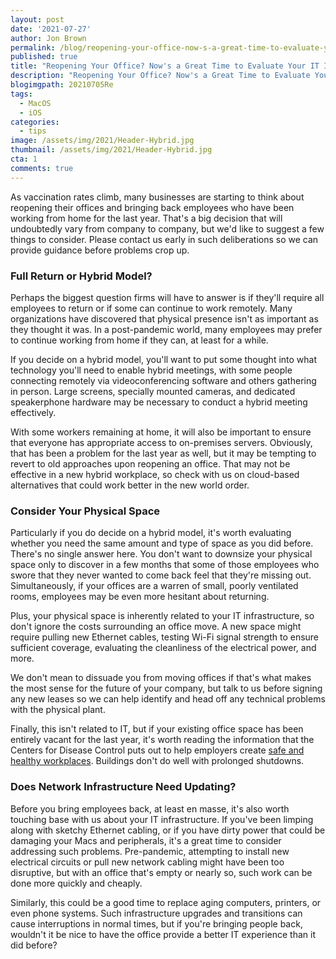 ```yaml
---
layout: post
date: '2021-07-27'
author: Jon Brown
permalink: /blog/reopening-your-office-now-s-a-great-time-to-evaluate-your-it-infrastructure/
published: true
title: "Reopening Your Office? Now's a Great Time to Evaluate Your IT Infrastructure"
description: "Reopening Your Office? Now's a Great Time to Evaluate Your IT Infrastructure"
blogimgpath: 20210705Re
tags:
  - MacOS
  - iOS
categories:
  - tips
image: /assets/img/2021/Header-Hybrid.jpg
thumbnail: /assets/img/2021/Header-Hybrid.jpg
cta: 1
comments: true
---
```

As vaccination rates climb, many businesses are starting to think about
reopening their offices and bringing back employees who have been
working from home for the last year. That's a big decision that will
undoubtedly vary from company to company, but we'd like to suggest a few
things to consider. Please contact us early in such deliberations so we
can provide guidance before problems crop up.​

### Full Return or Hybrid Model?

Perhaps the biggest question firms will have to answer is if they'll
require all employees to return or if some can continue to work
remotely. Many organizations have discovered that physical presence
isn't as important as they thought it was. In a post-pandemic world,
many employees may prefer to continue working from home if they can, at
least for a while.

If you decide on a hybrid model, you'll want to put some thought into
what technology you'll need to enable hybrid meetings, with some people
connecting remotely via videoconferencing software and others gathering
in person. Large screens, specially mounted cameras, and dedicated
speakerphone hardware may be necessary to conduct a hybrid meeting
effectively.

With some workers remaining at home, it will also be important to ensure
that everyone has appropriate access to on-premises servers. Obviously,
that has been a problem for the last year as well, but it may be
tempting to revert to old approaches upon reopening an office. That may
not be effective in a new hybrid workplace, so check with us on
cloud-based alternatives that could work better in the new world order.​

### Consider Your Physical Space

Particularly if you do decide on a hybrid model, it's worth evaluating
whether you need the same amount and type of space as you did before.
There's no single answer here. You don't want to downsize your physical
space only to discover in a few months that some of those employees who
swore that they never wanted to come back feel that they're missing out.
Simultaneously, if your offices are a warren of small, poorly ventilated
rooms, employees may be even more hesitant about returning.

Plus, your physical space is inherently related to your IT
infrastructure, so don't ignore the costs surrounding an office move. A
new space might require pulling new Ethernet cables, testing Wi-Fi
signal strength to ensure sufficient coverage, evaluating the
cleanliness of the electrical power, and more.

We don't mean to dissuade you from moving offices if that's what makes
the most sense for the future of your company, but talk to us before
signing any new leases so we can help identify and head off any
technical problems with the physical plant.

Finally, this isn't related to IT, but if your existing office space has
been entirely vacant for the last year, it's worth reading the
information that the Centers for Disease Control puts out to help
employers create [safe and healthy
workplaces](https://www.cdc.gov/coronavirus/2019-ncov/community/office-buildings.html).
Buildings don't do well with prolonged shutdowns.​

### Does Network Infrastructure Need Updating?

Before you bring employees back, at least en masse, it's also worth
touching base with us about your IT infrastructure. If you've been
limping along with sketchy Ethernet cabling, or if you have dirty power
that could be damaging your Macs and peripherals, it's a great time to
consider addressing such problems. Pre-pandemic, attempting to install
new electrical circuits or pull new network cabling might have been too
disruptive, but with an office that's empty or nearly so, such work can
be done more quickly and cheaply.

Similarly, this could be a good time to replace aging computers,
printers, or even phone systems. Such infrastructure upgrades and
transitions can cause interruptions in normal times, but if you're
bringing people back, wouldn't it be nice to have the office provide a
better IT experience than it did before?